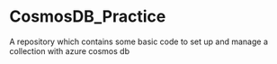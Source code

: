 # CosmosDB_Practice
A repository which contains some basic code to set up and manage a collection with azure cosmos db
